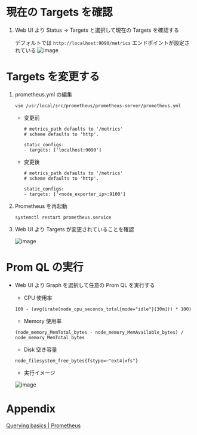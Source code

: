 # 現在の Targets を確認

1. Web UI より Status → Targets と選択して現在の Targets を確認する

    デフォルトでは `http://localhost:9090/metrics` エンドポイントが設定されている
    ![image](https://user-images.githubusercontent.com/63433549/79405722-2510bb00-7fd0-11ea-8e1e-004415e7a81e.png)

# Targets を変更する

1. prometheus.yml の編集

    ```
    vim /usr/local/src/prometheus/prometheus-server/prometheus.yml
    ```

    - 変更前

        ```
        # metrics_path defaults to '/metrics'
        # scheme defaults to 'http'.

        static_configs:
        - targets: ['localhost:9090']
        ```

    - 変更後

        ```
        # metrics_path defaults to '/metrics'
        # scheme defaults to 'http'.

        static_configs:
        - targets: ['<node_exporter_ip>:9100']
        ```

2. Prometheus を再起動

    ```
    systemctl restart prometheus.service
    ```

3. Web UI より Targets が変更されていることを確認

    ![image](https://user-images.githubusercontent.com/63433549/79409883-f26bc000-7fd9-11ea-9aff-58ebc7f665a2.png)

# Prom QL の実行

- Web UI より Graph を選択して任意の Prom QL を実行する

    - CPU 使用率

    ```
    100 - (avg(irate(node_cpu_seconds_total{mode="idle"}[30m])) * 100)
    ```

    - Memory 使用率

    ```
    (node_memory_MemTotal_bytes - node_memory_MemAvailable_bytes) / node_memory_MemTotal_bytes
    ```

    - Disk 空き容量

    ```
    node_filesystem_free_bytes{fstype=~"ext4|xfs"}
    ```

    - 実行イメージ

    ![image](https://user-images.githubusercontent.com/63433549/79417098-10dab700-7fec-11ea-9dc0-8edcf97f9daa.png)

# Appendix

[Querying basics \| Prometheus](https://prometheus.io/docs/prometheus/latest/querying/basics/)
